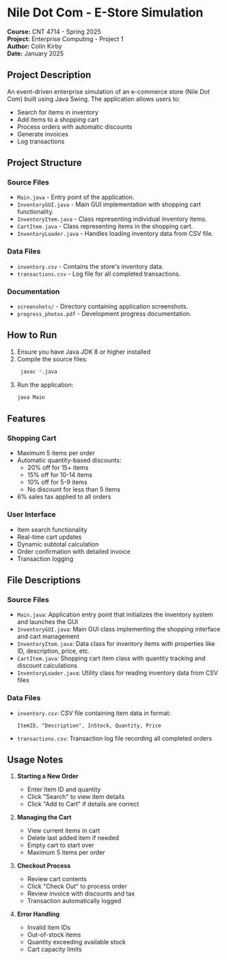 # Nile Dot Com - E-Store Simulation
**Course:** CNT 4714 - Spring 2025  
**Project:** Enterprise Computing - Project 1  
**Author:** Colin Kirby  
**Date:** January 2025

## Project Description
An event-driven enterprise simulation of an e-commerce store (Nile Dot Com) built using Java Swing. The application allows users to:
- Search for items in inventory
- Add items to a shopping cart
- Process orders with automatic discounts
- Generate invoices
- Log transactions

## Project Structure

### Source Files
- `Main.java` - Entry point of the application.
- `InventoryGUI.java` - Main GUI implementation with shopping cart functionality.
- `InventoryItem.java` - Class representing individual inventory items.
- `CartItem.java` - Class representing items in the shopping cart.
- `InventoryLoader.java` - Handles loading inventory data from CSV file.

### Data Files
- `inventory.csv` - Contains the store's inventory data.
- `transactions.csv` - Log file for all completed transactions.

### Documentation
- `screenshots/` - Directory containing application screenshots.
- `progress_photos.pdf` - Development progress documentation.

## How to Run

1. Ensure you have Java JDK 8 or higher installed
2. Compile the source files:
   ```bash
    javac *.java
   ```
3. Run the application:
   ```bash
   java Main
   ```

## Features

### Shopping Cart
- Maximum 5 items per order
- Automatic quantity-based discounts:
  - 20% off for 15+ items
  - 15% off for 10-14 items
  - 10% off for 5-9 items
  - No discount for less than 5 items
- 6% sales tax applied to all orders

### User Interface
- Item search functionality
- Real-time cart updates
- Dynamic subtotal calculation
- Order confirmation with detailed invoice
- Transaction logging

## File Descriptions

### Source Files
- `Main.java`: Application entry point that initializes the inventory system and launches the GUI
- `InventoryGUI.java`: Main GUI class implementing the shopping interface and cart management
- `InventoryItem.java`: Data class for inventory items with properties like ID, description, price, etc.
- `CartItem.java`: Shopping cart item class with quantity tracking and discount calculations
- `InventoryLoader.java`: Utility class for reading inventory data from CSV files

### Data Files
- `inventory.csv`: CSV file containing item data in format:
  ```
  ItemID, "Description", InStock, Quantity, Price
  ```
- `transactions.csv`: Transaction log file recording all completed orders

## Usage Notes

1. **Starting a New Order**
   - Enter Item ID and quantity
   - Click "Search" to view item details
   - Click "Add to Cart" if details are correct

2. **Managing the Cart**
   - View current items in cart
   - Delete last added item if needed
   - Empty cart to start over
   - Maximum 5 items per order

3. **Checkout Process**
   - Review cart contents
   - Click "Check Out" to process order
   - Review invoice with discounts and tax
   - Transaction automatically logged

4. **Error Handling**
   - Invalid item IDs
   - Out-of-stock items
   - Quantity exceeding available stock
   - Cart capacity limits 